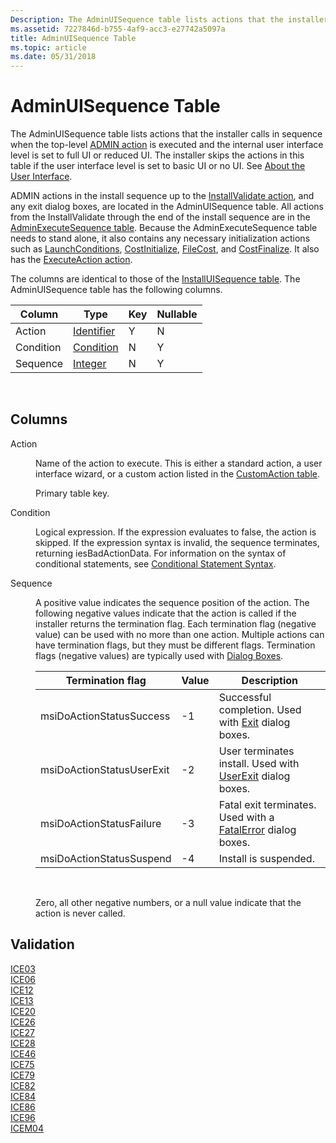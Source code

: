 ```yaml
---
Description: The AdminUISequence table lists actions that the installer calls in sequence when the top-level ADMIN action is executed and the internal user interface level is set to full UI or reduced UI.
ms.assetid: 7227846d-b755-4af9-acc3-e27742a5097a
title: AdminUISequence Table
ms.topic: article
ms.date: 05/31/2018
---
```


# AdminUISequence Table

The AdminUISequence table lists actions that the installer calls in sequence when the top-level [ADMIN action](admin-action.md) is executed and the internal user interface level is set to full UI or reduced UI. The installer skips the actions in this table if the user interface level is set to basic UI or no UI. See [About the User Interface](about-the-user-interface.md).

ADMIN actions in the install sequence up to the [InstallValidate action](installvalidate-action.md), and any exit dialog boxes, are located in the AdminUISequence table. All actions from the InstallValidate through the end of the install sequence are in the [AdminExecuteSequence table](adminexecutesequence-table.md). Because the AdminExecuteSequence table needs to stand alone, it also contains any necessary initialization actions such as [LaunchConditions](launchconditions-action.md), [CostInitialize](costinitialize-action.md), [FileCost](filecost-action.md), and [CostFinalize](costfinalize-action.md). It also has the [ExecuteAction action](executeaction-action.md).

The columns are identical to those of the [InstallUISequence table](installuisequence-table.md). The AdminUISequence table has the following columns.



| Column    | Type                         | Key | Nullable |
|-----------|------------------------------|-----|----------|
| Action    | [Identifier](identifier.md) | Y   | N        |
| Condition | [Condition](condition.md)   | N   | Y        |
| Sequence  | [Integer](integer.md)       | N   | Y        |



 

## Columns

<dl> <dt>

<span id="Action"></span><span id="action"></span><span id="ACTION"></span>Action
</dt> <dd>

Name of the action to execute. This is either a standard action, a user interface wizard, or a custom action listed in the [CustomAction table](customaction-table.md).

Primary table key.

</dd> <dt>

<span id="Condition"></span><span id="condition"></span><span id="CONDITION"></span>Condition
</dt> <dd>

Logical expression. If the expression evaluates to false, the action is skipped. If the expression syntax is invalid, the sequence terminates, returning iesBadActionData. For information on the syntax of conditional statements, see [Conditional Statement Syntax](conditional-statement-syntax.md).

</dd> <dt>

<span id="Sequence"></span><span id="sequence"></span><span id="SEQUENCE"></span>Sequence
</dt> <dd>

A positive value indicates the sequence position of the action. The following negative values indicate that the action is called if the installer returns the termination flag. Each termination flag (negative value) can be used with no more than one action. Multiple actions can have termination flags, but they must be different flags. Termination flags (negative values) are typically used with [Dialog Boxes](dialog-boxes.md).



| Termination flag          | Value | Description                                                                          |
|---------------------------|-------|--------------------------------------------------------------------------------------|
| msiDoActionStatusSuccess  | -1    | Successful completion. Used with [Exit](exit-dialog.md) dialog boxes.               |
| msiDoActionStatusUserExit | -2    | User terminates install. Used with [UserExit](userexit-dialog.md) dialog boxes.     |
| msiDoActionStatusFailure  | -3    | Fatal exit terminates. Used with a [FatalError](fatalerror-dialog.md) dialog boxes. |
| msiDoActionStatusSuspend  | -4    | Install is suspended.                                                                |



 

Zero, all other negative numbers, or a null value indicate that the action is never called.

</dd> </dl>

## Validation

<dl>

[ICE03](ice03.md)  
[ICE06](ice06.md)  
[ICE12](ice12.md)  
[ICE13](ice13.md)  
[ICE20](ice20.md)  
[ICE26](ice26.md)  
[ICE27](ice27.md)  
[ICE28](ice28.md)  
[ICE46](ice46.md)  
[ICE75](ice75.md)  
[ICE79](ice79.md)  
[ICE82](ice82.md)  
[ICE84](ice84.md)  
[ICE86](ice86.md)  
[ICE96](ice96.md)  
[ICEM04](icem04.md)  
</dl>

 

 




